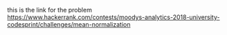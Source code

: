 this is the link for the problem 
https://www.hackerrank.com/contests/moodys-analytics-2018-university-codesprint/challenges/mean-normalization